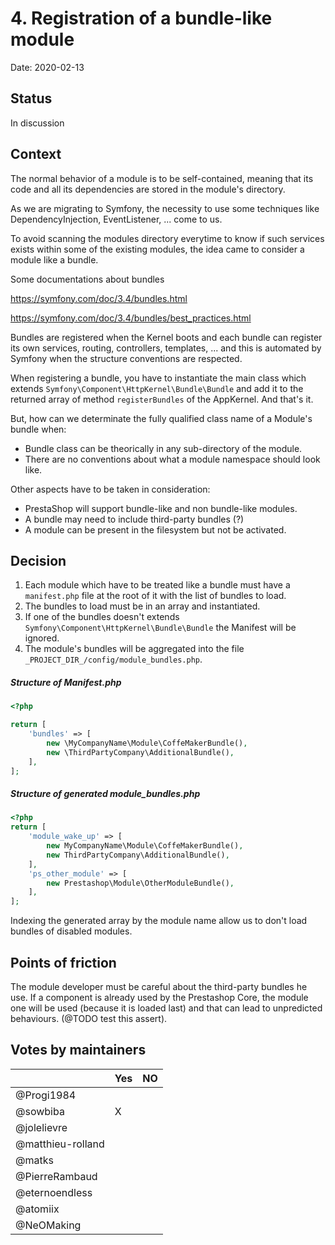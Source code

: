 # 4. Registration of a bundle-like module 

Date: 2020-02-13

## Status

In discussion

## Context

The normal behavior of a module is to be self-contained, meaning that its code and all its dependencies are stored in the module's directory.

As we are migrating to Symfony, the necessity to use some techniques like DependencyInjection, EventListener, ... come to us.

To avoid scanning the modules directory everytime to know if such services exists within some of the existing modules, the idea came to consider a module like a bundle.

Some documentations about bundles

https://symfony.com/doc/3.4/bundles.html

https://symfony.com/doc/3.4/bundles/best_practices.html

Bundles are registered when the Kernel boots and each bundle can register its own services, routing, controllers, templates, ... and this is automated by Symfony when the structure conventions are respected.

When registering a bundle, you have to instantiate the main class which extends `Symfony\Component\HttpKernel\Bundle\Bundle` and add it to the returned array of method `registerBundles` of the AppKernel. And that's it.

But, how can we determinate the fully qualified class name of a Module's bundle when:

* Bundle class can be theorically in any sub-directory of the module.
* There are no conventions about what a module namespace should look like.

Other aspects have to be taken in consideration:

* PrestaShop will support bundle-like and non bundle-like modules.
* A bundle may need to include third-party bundles (?)
* A module can be present in the filesystem but not be activated.

## Decision

1. Each module which have to be treated like a bundle must have a `manifest.php` file at the root of it with the list of bundles to load.
2. The bundles to load must be in an array and instantiated.
3. If one of the bundles doesn't extends `Symfony\Component\HttpKernel\Bundle\Bundle` the Manifest will be ignored.
4. The module's bundles will be aggregated into the file `_PROJECT_DIR_/config/module_bundles.php`.

##### Structure of Manifest.php
```php
<?php

return [
    'bundles' => [
        new \MyCompanyName\Module\CoffeMakerBundle(),
        new \ThirdPartyCompany\AdditionalBundle(),
    ],
];

```

##### Structure of generated module_bundles.php
```php
<?php
return [
	'module_wake_up' => [
		new MyCompanyName\Module\CoffeMakerBundle(),
		new ThirdPartyCompany\AdditionalBundle(),
	],
	'ps_other_module' => [
		new Prestashop\Module\OtherModuleBundle(),
	],
];
```

Indexing the generated array by the module name allow us to don't load bundles of disabled modules.

## Points of friction

The module developer must be careful about the third-party bundles he use. If a component is already used by the Prestashop Core, the module one will be used (because it is loaded last) and that can lead to unpredicted behaviours. (@TODO test this assert).


## Votes by maintainers

|                   | Yes | NO |
|-------------------|-----|----|
| @Progi1984        |     |    |
| @sowbiba          | X   |    |
| @jolelievre       |     |    |
| @matthieu-rolland |     |    |
| @matks            |     |    |
| @PierreRambaud    |     |    |
| @eternoendless    |     |    |
| @atomiix          |     |    |
| @NeOMaking        |     |    |

